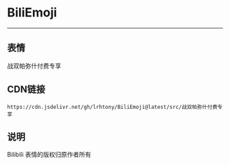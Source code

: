 
# BiliEmoji
---
## 表情
战双帕弥什付费专享
## CDN链接
```
https://cdn.jsdelivr.net/gh/lrhtony/BiliEmoji@latest/src/战双帕弥什付费专享
```
## 说明
Bilibili 表情的版权归原作者所有
